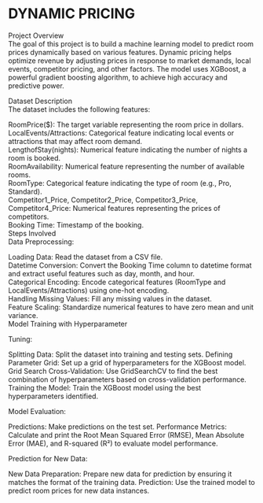 # DYNAMIC PRICING <br>
<p>Project Overview
<br>
The goal of this project is to build a machine learning model to predict room prices dynamically based on various features. Dynamic pricing helps optimize revenue by adjusting prices in response to market demands, local events, competitor pricing, and other factors. The model uses XGBoost, a powerful gradient boosting algorithm, to achieve high accuracy and predictive power.<br>

Dataset Description<br>
The dataset includes the following features:<br>

RoomPrice($): The target variable representing the room price in dollars.<br>
LocalEvents/Attractions: Categorical feature indicating local events or attractions that may affect room demand.<br>
LengthofStay(nights): Numerical feature indicating the number of nights a room is booked.<br>
RoomAvailability: Numerical feature representing the number of available rooms.<br>
RoomType: Categorical feature indicating the type of room (e.g., Pro, Standard).<br>
Competitor1_Price, Competitor2_Price, Competitor3_Price, Competitor4_Price: Numerical features representing the prices of competitors.<br>
Booking Time: Timestamp of the booking.<br>
Steps Involved<br>
Data Preprocessing:<br>

Loading Data: Read the dataset from a CSV file.<br>
Datetime Conversion: Convert the Booking Time column to datetime format and extract useful features such as day, month, and hour.<br>
Categorical Encoding: Encode categorical features (RoomType and LocalEvents/Attractions) using one-hot encoding.<br>
Handling Missing Values: Fill any missing values in the dataset.<br>
Feature Scaling: Standardize numerical features to have zero mean and unit variance.<br>
Model Training with Hyperparameter<br>

Tuning:

Splitting Data: Split the dataset into training and testing sets.
Defining Parameter Grid: Set up a grid of hyperparameters for the XGBoost model.
Grid Search Cross-Validation: Use GridSearchCV to find the best combination of hyperparameters based on cross-validation performance.
Training the Model: Train the XGBoost model using the best hyperparameters identified.<br>

Model Evaluation:

Predictions: Make predictions on the test set.
Performance Metrics: Calculate and print the Root Mean Squared Error (RMSE), Mean Absolute Error (MAE), and R-squared (R²) to evaluate model performance.<br>

Prediction for New Data:

New Data Preparation: Prepare new data for prediction by ensuring it matches the format of the training data.
Prediction: Use the trained model to predict room prices for new data instances.
</p>

